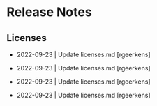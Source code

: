 # Release Notes

## Licenses
- 2022-09-23 | Update licenses.md  [rgeerkens]

- 2022-09-23 | Update licenses.md  [rgeerkens]

- 2022-09-23 | Update licenses.md  [rgeerkens]

- 2022-09-23 | Update licenses.md  [rgeerkens]
